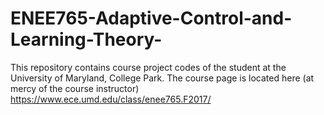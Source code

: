 # ENEE765-Adaptive-Control-and-Learning-Theory-
This repository contains course project codes of the student at the University of Maryland, College Park. The course page is located here (at mercy of the course instructor) https://www.ece.umd.edu/class/enee765.F2017/
